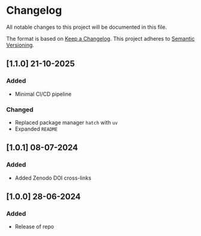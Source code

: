 # Changelog

All notable changes to this project will be documented in this file.

The format is based on [Keep a Changelog](https://keepachangelog.com/en/1.0.0/).
This project adheres to [Semantic Versioning](https://semver.org/spec/v2.0.0.html).

## [1.1.0] 21-10-2025

### Added

- Minimal CI/CD pipeline

### Changed

- Replaced package manager `hatch` with `uv`
- Expanded `README`

## [1.0.1] 08-07-2024

### Added

- Added Zenodo DOI cross-links

## [1.0.0] 28-06-2024

### Added

- Release of repo
